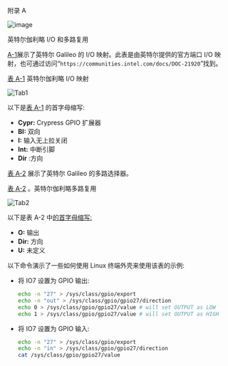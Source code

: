 附录 A

![image](images/frontdot.jpg)

英特尔伽利略 I/O 和多路复用

[A-1](#Tab1)展示了英特尔 Galileo 的 I/O 映射。此表是由英特尔提供的官方端口 I/O 映射，也可通过访问“`https://communities.intel.com/docs/DOC-21920`”找到。

[表 A-1](#_Tab1) 英特尔伽利略 I/O 映射

![Tab1](images/TableA-1.jpg)

以下是[表 A-1](#Tab1) 的首字母缩写:

*   **Cypr:** Crypress GPIO 扩展器
*   **BI:** 双向
*   **I:** 输入无上拉关闭
*   **Int:** 中断引脚
*   **Dir** :方向

[表 A-2](#Tab2) 展示了英特尔 Galileo 的多路选择器。

[表 A-2](#_Tab2) 。英特尔伽利略多路复用

![Tab2](images/TableA-2.jpg)

以下是表 A-2 中[的首字母缩写:](#Tab2)

*   **O:** 输出
*   **Dir:** 方向
*   **U:** 未定义

以下命令演示了一些如何使用 Linux 终端外壳来使用该表的示例:

*   将 IO7 设置为 GPIO 输出:

    ```sh
    echo -n "27" > /sys/class/gpio/export
    echo -n "out" > /sys/class/gpio/gpio27/direction
    echo 0 > /sys/class/gpio/gpio27/value # will set OUTPUT as LOW
    echo 1 > /sys/class/gpio/gpio27/value # will set OUTPUT as HIGH
    ```

*   将 IO7 设置为 GPIO 输入:

    ```sh
    echo -n "27" > /sys/class/gpio/export
    echo -n "in" > /sys/class/gpio/gpio27/direction
    cat /sys/class/gpio/gpio27/value
    ```